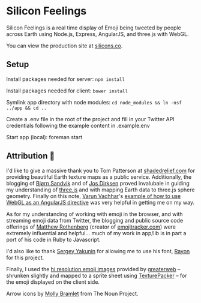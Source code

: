 Silicon Feelings
===========
Silicon Feelings is a real time display of Emoji being tweeted by people across Earth using Node.js, Express, AngularJS, and three.js with WebGL.

You can view the production site at [silicons.co](http://silicons.co).

Setup
-----

Install packages needed for server: `npm install`

Install packages needed for client: `bower install`

Symlink app directory with node modules: `cd node_modules && ln -nsf ../app && cd ..`

Create a .env file in the root of the project and fill in your Twitter API credentials following the example content in .example.env

Start app (local): foreman start


Attribution :revolving_hearts:
-----

I'd like to give a massive thank you to Tom Patterson at [shadedrelief.com](http://www.shadedrelief.com/natural3/pages/textures.html) for providing beautiful Earth texture maps as a public service. Additionally, the blogging of [ Bjørn Sandvik](http://thematicmapping.org/) and of [Jos Dirksen](http://www.smartjava.org/content/render-open-data-3d-world-globe-threejs) proved invalubale in guiding my understanding of [three.js](http://threejs.org/) and with mapping Earth data to three.js sphere geometry. Finally on this note, [Varun Vachhar](http://www.winkervsbecks.com/about.html)'s [example of how to use WebGL as an AngularJS directive](http://winkervsbecks.github.io/angularWebglDirective/) was very helpful in getting me on my way.

As for my understanding of working with emoji in the browser, and with streaming emoji data from Twitter, the blogging and public source code offerings of [Matthew Rothenberg](https://medium.com/medium-long/179cfd8238ac) (creator of [emojitracker.com](http://www.emojitracker.com/)) were extremely influential and helpful... much of my work in app/lib is in part a port of his code in Ruby to Javascript.

I'd also like to thank [Sergey Yakunin](http://yakunins.com/my-work/) for allowing me to use his font, [Rayon](http://yakunins.com/rayon/specimen/rayon.html) for this project.

Finally, I used the [hi resolution emoji images](https://github.com/greaterweb/emoji-highres) provided by [greaterweb](https://github.com/greaterweb) – shrunken slightly and mapped to a sprite sheet using [TexturePacker](http://www.codeandweb.com/texturepacker) – for the emoji displayed on the client side.

Arrow icons by [Molly Bramlet](http://thenounproject.com/mollybramlet/) from The Noun Project.
